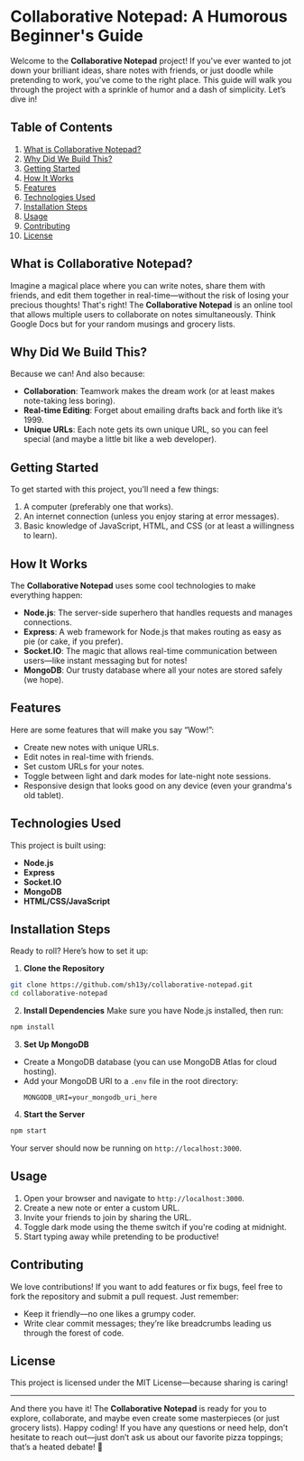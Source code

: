 # Collaborative Notepad: A Humorous Beginner's Guide

Welcome to the **Collaborative Notepad** project! If you've ever wanted to jot down your brilliant ideas, share notes with friends, or just doodle while pretending to work, you've come to the right place. This guide will walk you through the project with a sprinkle of humor and a dash of simplicity. Let’s dive in!

## Table of Contents
1. [What is Collaborative Notepad?](#what-is-collaborative-notepad)
2. [Why Did We Build This?](#why-did-we-build-this)
3. [Getting Started](#getting-started)
4. [How It Works](#how-it-works)
5. [Features](#features)
6. [Technologies Used](#technologies-used)
7. [Installation Steps](#installation-steps)
8. [Usage](#usage)
9. [Contributing](#contributing)
10. [License](#license)

## What is Collaborative Notepad?
Imagine a magical place where you can write notes, share them with friends, and edit them together in real-time—without the risk of losing your precious thoughts! That's right! The **Collaborative Notepad** is an online tool that allows multiple users to collaborate on notes simultaneously. Think Google Docs but for your random musings and grocery lists.

## Why Did We Build This?
Because we can! And also because:
- **Collaboration**: Teamwork makes the dream work (or at least makes note-taking less boring).
- **Real-time Editing**: Forget about emailing drafts back and forth like it’s 1999.
- **Unique URLs**: Each note gets its own unique URL, so you can feel special (and maybe a little bit like a web developer).

## Getting Started
To get started with this project, you’ll need a few things:
1. A computer (preferably one that works).
2. An internet connection (unless you enjoy staring at error messages).
3. Basic knowledge of JavaScript, HTML, and CSS (or at least a willingness to learn).

## How It Works
The **Collaborative Notepad** uses some cool technologies to make everything happen:
- **Node.js**: The server-side superhero that handles requests and manages connections.
- **Express**: A web framework for Node.js that makes routing as easy as pie (or cake, if you prefer).
- **Socket.IO**: The magic that allows real-time communication between users—like instant messaging but for notes!
- **MongoDB**: Our trusty database where all your notes are stored safely (we hope).

## Features
Here are some features that will make you say “Wow!”:
- Create new notes with unique URLs.
- Edit notes in real-time with friends.
- Set custom URLs for your notes.
- Toggle between light and dark modes for late-night note sessions.
- Responsive design that looks good on any device (even your grandma's old tablet).

## Technologies Used
This project is built using:
- **Node.js**
- **Express**
- **Socket.IO**
- **MongoDB**
- **HTML/CSS/JavaScript**

## Installation Steps
Ready to roll? Here’s how to set it up:

1. **Clone the Repository**
```bash
git clone https://github.com/sh13y/collaborative-notepad.git
cd collaborative-notepad
```

2. **Install Dependencies**
Make sure you have Node.js installed, then run:
```bash
npm install
```

3. **Set Up MongoDB**
- Create a MongoDB database (you can use MongoDB Atlas for cloud hosting).
- Add your MongoDB URI to a `.env` file in the root directory:
  ```env
  MONGODB_URI=your_mongodb_uri_here
  ```

4. **Start the Server**
```bash
npm start
```

Your server should now be running on `http://localhost:3000`.

## Usage
1. Open your browser and navigate to `http://localhost:3000`.
2. Create a new note or enter a custom URL.
3. Invite your friends to join by sharing the URL.
4. Toggle dark mode using the theme switch if you're coding at midnight.
5. Start typing away while pretending to be productive!

## Contributing
We love contributions! If you want to add features or fix bugs, feel free to fork the repository and submit a pull request. Just remember:
- Keep it friendly—no one likes a grumpy coder.
- Write clear commit messages; they’re like breadcrumbs leading us through the forest of code.

## License
This project is licensed under the MIT License—because sharing is caring!

---

And there you have it! The **Collaborative Notepad** is ready for you to explore, collaborate, and maybe even create some masterpieces (or just grocery lists). Happy coding! If you have any questions or need help, don’t hesitate to reach out—just don’t ask us about our favorite pizza toppings; that’s a heated debate! 🍕
